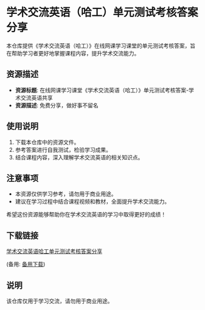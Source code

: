 # 学术交流英语（哈工）单元测试考核答案分享

本仓库提供《学术交流英语（哈工）》在线网课学习课堂的单元测试考核答案，旨在帮助学习者更好地掌握课程内容，提升学术交流能力。

## 资源描述

- **资源标题**: 在线网课学习课堂《学术交流英语（哈工）》单元测试考核答案-学术交流英语共享
- **资源描述**: 免费分享，做好事不留名

## 使用说明

1. 下载本仓库中的资源文件。
2. 参考答案进行自我测试，检验学习成果。
3. 结合课程内容，深入理解学术交流英语的相关知识点。

## 注意事项

- 本资源仅供学习参考，请勿用于商业用途。
- 建议在学习过程中结合课程视频和教材，全面提升学术交流能力。

希望这份资源能够帮助你在学术交流英语的学习中取得更好的成绩！

## 下载链接
[学术交流英语哈工单元测试考核答案分享](https://pan.quark.cn/s/cef103dd229f) 

(备用: [备用下载](https://pan.baidu.com/s/1F_uAy_yrNYKePQ3Duc9YMg?pwd=1234))

## 说明

该仓库仅用于学习交流，请勿用于商业用途。
